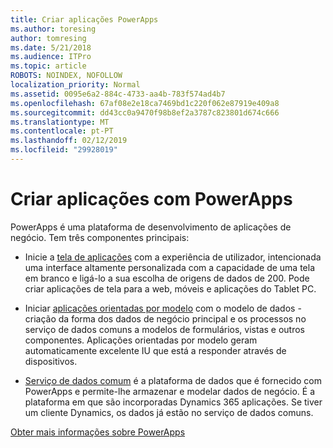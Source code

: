 ```yaml
---
title: Criar aplicações PowerApps
ms.author: toresing
author: tomresing
ms.date: 5/21/2018
ms.audience: ITPro
ms.topic: article
ROBOTS: NOINDEX, NOFOLLOW
localization_priority: Normal
ms.assetid: 0095e6a2-884c-4733-aa4b-783f574ad4b7
ms.openlocfilehash: 67af08e2e18ca7469bd1c220f062e87919e409a8
ms.sourcegitcommit: dd43cc0a9470f98b8ef2a3787c823801d674c666
ms.translationtype: MT
ms.contentlocale: pt-PT
ms.lasthandoff: 02/12/2019
ms.locfileid: "29928019"
---
```

# <a name="create-apps-with-powerapps"></a>Criar aplicações com PowerApps

PowerApps é uma plataforma de desenvolvimento de aplicações de negócio. Tem três componentes principais: 
  
- Inicie a [tela de aplicações](https://go.microsoft.com/fwlink/?linkid=874495) com a experiência de utilizador, intencionada uma interface altamente personalizada com a capacidade de uma tela em branco e ligá-lo a sua escolha de origens de dados de 200. Pode criar aplicações de tela para a web, móveis e aplicações do Tablet PC. 
    
- Iniciar [aplicações orientadas por modelo](https://go.microsoft.com/fwlink/?linkid=874496) com o modelo de dados - criação da forma dos dados de negócio principal e os processos no serviço de dados comuns a modelos de formulários, vistas e outros componentes. Aplicações orientadas por modelo geram automaticamente excelente IU que está a responder através de dispositivos. 
    
- [Serviço de dados comum](https://go.microsoft.com/fwlink/?linkid=874497) é a plataforma de dados que é fornecido com PowerApps e permite-lhe armazenar e modelar dados de negócio. É a plataforma em que são incorporadas Dynamics 365 aplicações. Se tiver um cliente Dynamics, os dados já estão no serviço de dados comuns. 
    
[Obter mais informações sobre PowerApps](https://go.microsoft.com/fwlink/?linkid=874498)
  

